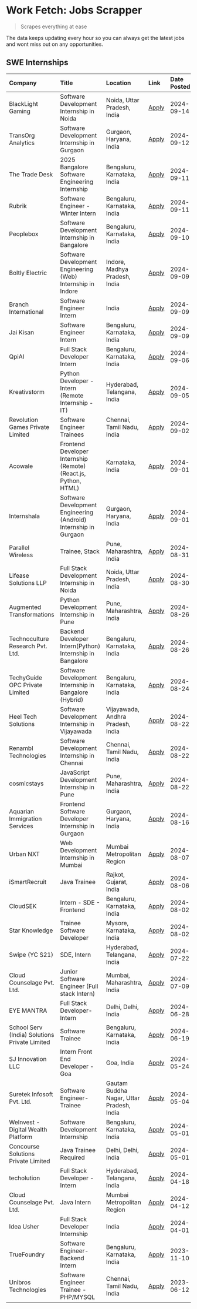 # Work Fetch: Jobs Scrapper
> Scrapes everything at ease

The data keeps updating every hour so you can always get the latest jobs and wont miss out on any opportunities.

## SWE Internships
<!--START_SECTION:workfetch-->
| Company                                       | Title                                                            | Location                                  | Link                                                                                                                                                                                                                                                                                                | Date Posted   |
|:----------------------------------------------|:-----------------------------------------------------------------|:------------------------------------------|:----------------------------------------------------------------------------------------------------------------------------------------------------------------------------------------------------------------------------------------------------------------------------------------------------|:--------------|
| BlackLight Gaming                             | Software Development Internship in Noida                         | Noida, Uttar Pradesh, India               | [Apply](https://in.linkedin.com/jobs/view/software-development-internship-in-noida-at-blacklight-gaming-4026655870?position=33&pageNum=0&refId=oOx95z6%2Fp%2B8jcGeOV0Z%2B7A%3D%3D&trackingId=IEHedk34%2FsZayhbxZz9Llg%3D%3D&trk=public_jobs_jserp-result_search-card)                               | 2024-09-14    |
| TransOrg Analytics                            | Software Development Internship in Gurgaon                       | Gurgaon, Haryana, India                   | [Apply](https://in.linkedin.com/jobs/view/software-development-internship-in-gurgaon-at-transorg-analytics-4024791052?position=49&pageNum=0&refId=oOx95z6%2Fp%2B8jcGeOV0Z%2B7A%3D%3D&trackingId=rVmS5KLTBY8dVK5LzYOEDw%3D%3D&trk=public_jobs_jserp-result_search-card)                              | 2024-09-12    |
| The Trade Desk                                | 2025 Bangalore Software Engineering Internship                   | Bengaluru, Karnataka, India               | [Apply](https://in.linkedin.com/jobs/view/2025-bangalore-software-engineering-internship-at-the-trade-desk-3987456531?position=5&pageNum=0&refId=oOx95z6%2Fp%2B8jcGeOV0Z%2B7A%3D%3D&trackingId=rtE0P3Pz9rdmu7fBbxa38g%3D%3D&trk=public_jobs_jserp-result_search-card)                               | 2024-09-11    |
| Rubrik                                        | Software Engineer - Winter Intern                                | Bengaluru, Karnataka, India               | [Apply](https://in.linkedin.com/jobs/view/software-engineer-winter-intern-at-rubrik-4006567784?position=7&pageNum=0&refId=oOx95z6%2Fp%2B8jcGeOV0Z%2B7A%3D%3D&trackingId=QJ9%2BQDg3sqWUZHn2bHjd1A%3D%3D&trk=public_jobs_jserp-result_search-card)                                                    | 2024-09-11    |
| Peoplebox                                     | Software Development Internship in Bangalore                     | Bengaluru, Karnataka, India               | [Apply](https://in.linkedin.com/jobs/view/software-development-internship-in-bangalore-at-peoplebox-4022411601?position=6&pageNum=0&refId=oOx95z6%2Fp%2B8jcGeOV0Z%2B7A%3D%3D&trackingId=AZQOzRNeRRIgEUThyJMC%2FA%3D%3D&trk=public_jobs_jserp-result_search-card)                                    | 2024-09-10    |
| Boltly Electric                               | Software Development Engineering (Web) Internship in Indore      | Indore, Madhya Pradesh, India             | [Apply](https://in.linkedin.com/jobs/view/software-development-engineering-web-internship-in-indore-at-boltly-electric-4021686267?position=9&pageNum=0&refId=oOx95z6%2Fp%2B8jcGeOV0Z%2B7A%3D%3D&trackingId=O79xmYINJmS%2BQrfjvwUE6g%3D%3D&trk=public_jobs_jserp-result_search-card)                 | 2024-09-09    |
| Branch International                          | Software Engineer Intern                                         | India                                     | [Apply](https://in.linkedin.com/jobs/view/software-engineer-intern-at-branch-international-3360513601?position=20&pageNum=0&refId=oOx95z6%2Fp%2B8jcGeOV0Z%2B7A%3D%3D&trackingId=oCZ4Puh7%2BSFGWsUAcfSyJg%3D%3D&trk=public_jobs_jserp-result_search-card)                                            | 2024-09-09    |
| Jai Kisan                                     | Software Engineer Intern                                         | Bengaluru, Karnataka, India               | [Apply](https://in.linkedin.com/jobs/view/software-engineer-intern-at-jai-kisan-4024075360?position=35&pageNum=0&refId=oOx95z6%2Fp%2B8jcGeOV0Z%2B7A%3D%3D&trackingId=NY%2BfQm4%2BgPnpujyh2QDCCA%3D%3D&trk=public_jobs_jserp-result_search-card)                                                     | 2024-09-09    |
| QpiAI                                         | Full Stack Developer Intern                                      | Bengaluru, Karnataka, India               | [Apply](https://in.linkedin.com/jobs/view/full-stack-developer-intern-at-qpiai-4017395346?position=51&pageNum=0&refId=oOx95z6%2Fp%2B8jcGeOV0Z%2B7A%3D%3D&trackingId=p%2FpxNVLbC3bppZsz8zcTZg%3D%3D&trk=public_jobs_jserp-result_search-card)                                                        | 2024-09-06    |
| Kreativstorm                                  | Python Developer - Intern (Remote Internship - IT)               | Hyderabad, Telangana, India               | [Apply](https://in.linkedin.com/jobs/view/python-developer-intern-remote-internship-it-at-kreativstorm-4018537919?position=44&pageNum=0&refId=oOx95z6%2Fp%2B8jcGeOV0Z%2B7A%3D%3D&trackingId=e6grBz0ftl2ymQq%2FMZazdA%3D%3D&trk=public_jobs_jserp-result_search-card)                                | 2024-09-05    |
| Revolution Games Private Limited              | Software Engineer Trainees                                       | Chennai, Tamil Nadu, India                | [Apply](https://in.linkedin.com/jobs/view/software-engineer-trainees-at-revolution-games-private-limited-4015912927?position=45&pageNum=0&refId=oOx95z6%2Fp%2B8jcGeOV0Z%2B7A%3D%3D&trackingId=AIr6p7oXyOKhQX5rlHl4yw%3D%3D&trk=public_jobs_jserp-result_search-card)                                | 2024-09-02    |
| Acowale                                       | Frontend Developer Internship (Remote) (React.js, Python, HTML)  | Karnataka, India                          | [Apply](https://in.linkedin.com/jobs/view/frontend-developer-internship-remote-react-js-python-html-at-acowale-4014663920?position=2&pageNum=0&refId=oOx95z6%2Fp%2B8jcGeOV0Z%2B7A%3D%3D&trackingId=2qXZibcSseJoX7aIXlN7QQ%3D%3D&trk=public_jobs_jserp-result_search-card)                           | 2024-09-01    |
| Internshala                                   | Software Development Engineering (Android) Internship in Gurgaon | Gurgaon, Haryana, India                   | [Apply](https://in.linkedin.com/jobs/view/software-development-engineering-android-internship-in-gurgaon-at-internshala-4015471580?position=10&pageNum=0&refId=oOx95z6%2Fp%2B8jcGeOV0Z%2B7A%3D%3D&trackingId=axOEKO6FCthLaPcGNLPjBQ%3D%3D&trk=public_jobs_jserp-result_search-card)                 | 2024-09-01    |
| Parallel Wireless                             | Trainee, Stack                                                   | Pune, Maharashtra, India                  | [Apply](https://in.linkedin.com/jobs/view/trainee-stack-at-parallel-wireless-3905689841?position=50&pageNum=0&refId=oOx95z6%2Fp%2B8jcGeOV0Z%2B7A%3D%3D&trackingId=DRk3a0aoTD44XNvmh9xAOg%3D%3D&trk=public_jobs_jserp-result_search-card)                                                            | 2024-08-31    |
| Lifease Solutions LLP                         | Full Stack Development Internship in Noida                       | Noida, Uttar Pradesh, India               | [Apply](https://in.linkedin.com/jobs/view/full-stack-development-internship-in-noida-at-lifease-solutions-llp-4013798377?position=26&pageNum=0&refId=oOx95z6%2Fp%2B8jcGeOV0Z%2B7A%3D%3D&trackingId=YqPQGSHkJiXep5qoZuAhcw%3D%3D&trk=public_jobs_jserp-result_search-card)                           | 2024-08-30    |
| Augmented Transformations                     | Python Development Internship in Pune                            | Pune, Maharashtra, India                  | [Apply](https://in.linkedin.com/jobs/view/python-development-internship-in-pune-at-augmented-transformations-4010741884?position=17&pageNum=0&refId=oOx95z6%2Fp%2B8jcGeOV0Z%2B7A%3D%3D&trackingId=PUhgJS7ypdIKvChwjkr3jQ%3D%3D&trk=public_jobs_jserp-result_search-card)                            | 2024-08-26    |
| Technoculture Research Pvt. Ltd.              | Backend Developer Intern(Python) Internship in Bangalore         | Bengaluru, Karnataka, India               | [Apply](https://in.linkedin.com/jobs/view/backend-developer-intern-python-internship-in-bangalore-at-technoculture-research-pvt-ltd-4010744714?position=34&pageNum=0&refId=oOx95z6%2Fp%2B8jcGeOV0Z%2B7A%3D%3D&trackingId=cgZ09DBac%2FIUEQ%2B7r62hzA%3D%3D&trk=public_jobs_jserp-result_search-card) | 2024-08-26    |
| TechyGuide OPC Private Limited                | Software Development Internship in Bangalore (Hybrid)            | Bengaluru, Karnataka, India               | [Apply](https://in.linkedin.com/jobs/view/software-development-internship-in-bangalore-hybrid-at-techyguide-opc-private-limited-4009591646?position=43&pageNum=0&refId=oOx95z6%2Fp%2B8jcGeOV0Z%2B7A%3D%3D&trackingId=cMA33yvolgDNcsa%2FldAXnQ%3D%3D&trk=public_jobs_jserp-result_search-card)       | 2024-08-24    |
| Heel Tech Solutions                           | Software Development Internship in Vijayawada                    | Vijayawada, Andhra Pradesh, India         | [Apply](https://in.linkedin.com/jobs/view/software-development-internship-in-vijayawada-at-heel-tech-solutions-4007906692?position=24&pageNum=0&refId=oOx95z6%2Fp%2B8jcGeOV0Z%2B7A%3D%3D&trackingId=my%2F74C1e5Z%2Fnc0WPAz8%2BrQ%3D%3D&trk=public_jobs_jserp-result_search-card)                    | 2024-08-22    |
| Renambl Technologies                          | Software Development Internship in Chennai                       | Chennai, Tamil Nadu, India                | [Apply](https://in.linkedin.com/jobs/view/software-development-internship-in-chennai-at-renambl-technologies-4007910299?position=27&pageNum=0&refId=oOx95z6%2Fp%2B8jcGeOV0Z%2B7A%3D%3D&trackingId=lXapvhC71FqSrx48G82J5Q%3D%3D&trk=public_jobs_jserp-result_search-card)                            | 2024-08-22    |
| cosmicstays                                   | JavaScript Development Internship in Pune                        | Pune, Maharashtra, India                  | [Apply](https://in.linkedin.com/jobs/view/javascript-development-internship-in-pune-at-cosmicstays-4007904825?position=41&pageNum=0&refId=oOx95z6%2Fp%2B8jcGeOV0Z%2B7A%3D%3D&trackingId=AuvooYEI9z0cB2KLDbHr1w%3D%3D&trk=public_jobs_jserp-result_search-card)                                      | 2024-08-22    |
| Aquarian Immigration Services                 | Frontend Software Developer Internship in Gurgaon                | Gurgaon, Haryana, India                   | [Apply](https://in.linkedin.com/jobs/view/frontend-software-developer-internship-in-gurgaon-at-aquarian-immigration-services-4003119832?position=57&pageNum=0&refId=oOx95z6%2Fp%2B8jcGeOV0Z%2B7A%3D%3D&trackingId=No1%2BBCdy36oJLWH2ljVL8w%3D%3D&trk=public_jobs_jserp-result_search-card)          | 2024-08-16    |
| Urban NXT                                     | Web Development Internship in Mumbai                             | Mumbai Metropolitan Region                | [Apply](https://in.linkedin.com/jobs/view/web-development-internship-in-mumbai-at-urban-nxt-3995561641?position=58&pageNum=0&refId=oOx95z6%2Fp%2B8jcGeOV0Z%2B7A%3D%3D&trackingId=qgMp9P1usamtQMwCPoQeBg%3D%3D&trk=public_jobs_jserp-result_search-card)                                             | 2024-08-07    |
| iSmartRecruit                                 | Java Trainee                                                     | Rajkot, Gujarat, India                    | [Apply](https://in.linkedin.com/jobs/view/java-trainee-at-ismartrecruit-3992301825?position=29&pageNum=0&refId=oOx95z6%2Fp%2B8jcGeOV0Z%2B7A%3D%3D&trackingId=Y5Et6pVEh58oWS%2Feqv1LvA%3D%3D&trk=public_jobs_jserp-result_search-card)                                                               | 2024-08-06    |
| CloudSEK                                      | Intern - SDE - Frontend                                          | Bengaluru, Karnataka, India               | [Apply](https://in.linkedin.com/jobs/view/intern-sde-frontend-at-cloudsek-3991574495?position=19&pageNum=0&refId=oOx95z6%2Fp%2B8jcGeOV0Z%2B7A%3D%3D&trackingId=VarqrzF10e%2BahExf4lspMw%3D%3D&trk=public_jobs_jserp-result_search-card)                                                             | 2024-08-02    |
| Star Knowledge                                | Trainee Software Developer                                       | Mysore, Karnataka, India                  | [Apply](https://in.linkedin.com/jobs/view/trainee-software-developer-at-star-knowledge-3991516161?position=52&pageNum=0&refId=oOx95z6%2Fp%2B8jcGeOV0Z%2B7A%3D%3D&trackingId=2HAhB8WWvNUFajW3AcNcxw%3D%3D&trk=public_jobs_jserp-result_search-card)                                                  | 2024-08-02    |
| Swipe (YC S21)                                | SDE, Intern                                                      | Hyderabad, Telangana, India               | [Apply](https://in.linkedin.com/jobs/view/sde-intern-at-swipe-yc-s21-3980368092?position=54&pageNum=0&refId=oOx95z6%2Fp%2B8jcGeOV0Z%2B7A%3D%3D&trackingId=LW0gHd4z%2BGh1h5Pl7afnsA%3D%3D&trk=public_jobs_jserp-result_search-card)                                                                  | 2024-07-22    |
| Cloud Counselage Pvt. Ltd.                    | Junior Software Engineer (Full stack Intern)                     | Mumbai, Maharashtra, India                | [Apply](https://in.linkedin.com/jobs/view/junior-software-engineer-full-stack-intern-at-cloud-counselage-pvt-ltd-3967725851?position=15&pageNum=0&refId=oOx95z6%2Fp%2B8jcGeOV0Z%2B7A%3D%3D&trackingId=QkerE4XDWIXcNkSuG4wzFg%3D%3D&trk=public_jobs_jserp-result_search-card)                        | 2024-07-09    |
| EYE MANTRA                                    | Full Stack Developer- Intern                                     | Delhi, Delhi, India                       | [Apply](https://in.linkedin.com/jobs/view/full-stack-developer-intern-at-eye-mantra-3960988037?position=48&pageNum=0&refId=oOx95z6%2Fp%2B8jcGeOV0Z%2B7A%3D%3D&trackingId=sE1QNxSjgCGEDernEclHFQ%3D%3D&trk=public_jobs_jserp-result_search-card)                                                     | 2024-06-28    |
| School Serv (India) Solutions Private Limited | Software Trainee                                                 | Bengaluru, Karnataka, India               | [Apply](https://in.linkedin.com/jobs/view/software-trainee-at-school-serv-india-solutions-private-limited-3953917603?position=21&pageNum=0&refId=oOx95z6%2Fp%2B8jcGeOV0Z%2B7A%3D%3D&trackingId=4vVB42g8ttVQAXxXDgMEJA%3D%3D&trk=public_jobs_jserp-result_search-card)                               | 2024-06-19    |
| SJ Innovation LLC                             | Intern Front End Developer - Goa                                 | Goa, India                                | [Apply](https://in.linkedin.com/jobs/view/intern-front-end-developer-goa-at-sj-innovation-llc-3931678611?position=12&pageNum=0&refId=oOx95z6%2Fp%2B8jcGeOV0Z%2B7A%3D%3D&trackingId=I1HufbhZaKEKsbZmYcdT4g%3D%3D&trk=public_jobs_jserp-result_search-card)                                           | 2024-05-24    |
| Suretek Infosoft Pvt. Ltd.                    | Software Engineer-Trainee                                        | Gautam Buddha Nagar, Uttar Pradesh, India | [Apply](https://in.linkedin.com/jobs/view/software-engineer-trainee-at-suretek-infosoft-pvt-ltd-3916999948?position=38&pageNum=0&refId=oOx95z6%2Fp%2B8jcGeOV0Z%2B7A%3D%3D&trackingId=MZ0nox7xWYKkLbaP9Wb9wQ%3D%3D&trk=public_jobs_jserp-result_search-card)                                         | 2024-05-04    |
| WeInvest - Digital Wealth Platform            | Software Development Internship                                  | Bengaluru, Karnataka, India               | [Apply](https://in.linkedin.com/jobs/view/software-development-internship-at-weinvest-digital-wealth-platform-3912867225?position=3&pageNum=0&refId=oOx95z6%2Fp%2B8jcGeOV0Z%2B7A%3D%3D&trackingId=QdUBxDjnUKffAws%2BzbfMHA%3D%3D&trk=public_jobs_jserp-result_search-card)                          | 2024-05-01    |
| Concourse Solutions Private Limited           | Java Trainee Required                                            | Delhi, Delhi, India                       | [Apply](https://in.linkedin.com/jobs/view/java-trainee-required-at-concourse-solutions-private-limited-3912869388?position=11&pageNum=0&refId=oOx95z6%2Fp%2B8jcGeOV0Z%2B7A%3D%3D&trackingId=DA0f19d%2BVoRl8wdvMQPEfg%3D%3D&trk=public_jobs_jserp-result_search-card)                                | 2024-05-01    |
| techolution                                   | Full Stack Developer - Intern                                    | Hyderabad, Telangana, India               | [Apply](https://in.linkedin.com/jobs/view/full-stack-developer-intern-at-techolution-3904814977?position=56&pageNum=0&refId=oOx95z6%2Fp%2B8jcGeOV0Z%2B7A%3D%3D&trackingId=JJAquTCwjtNm6kVsbn4kaw%3D%3D&trk=public_jobs_jserp-result_search-card)                                                    | 2024-04-18    |
| Cloud Counselage Pvt. Ltd.                    | Java Intern                                                      | Mumbai Metropolitan Region                | [Apply](https://in.linkedin.com/jobs/view/java-intern-at-cloud-counselage-pvt-ltd-3896025667?position=39&pageNum=0&refId=oOx95z6%2Fp%2B8jcGeOV0Z%2B7A%3D%3D&trackingId=R0k2p%2BtB2mF5g2YAHDreZQ%3D%3D&trk=public_jobs_jserp-result_search-card)                                                     | 2024-04-12    |
| Idea Usher                                    | Full Stack Developer Internship                                  | India                                     | [Apply](https://in.linkedin.com/jobs/view/full-stack-developer-internship-at-idea-usher-3879565540?position=23&pageNum=0&refId=oOx95z6%2Fp%2B8jcGeOV0Z%2B7A%3D%3D&trackingId=7VlRjbdRrbnO80dydgVZzw%3D%3D&trk=public_jobs_jserp-result_search-card)                                                 | 2024-04-01    |
| TrueFoundry                                   | Software Engineer-Backend Intern                                 | Bengaluru, Karnataka, India               | [Apply](https://in.linkedin.com/jobs/view/software-engineer-backend-intern-at-truefoundry-3779508170?position=42&pageNum=0&refId=oOx95z6%2Fp%2B8jcGeOV0Z%2B7A%3D%3D&trackingId=3CGQVNyvSJJRDBYCozDt6g%3D%3D&trk=public_jobs_jserp-result_search-card)                                               | 2023-11-10    |
| Unibros Technologies                          | Software Engineer Trainee - PHP/MYSQL                            | Chennai, Tamil Nadu, India                | [Apply](https://in.linkedin.com/jobs/view/software-engineer-trainee-php-mysql-at-unibros-technologies-3656599241?position=46&pageNum=0&refId=oOx95z6%2Fp%2B8jcGeOV0Z%2B7A%3D%3D&trackingId=lDjqX%2FOCS7RNtEuLrY6frA%3D%3D&trk=public_jobs_jserp-result_search-card)                                 | 2023-06-12    |
<!--END_SECTION:workfetch-->
